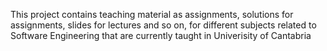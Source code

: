 This project contains teaching material as assignments, solutions for assignments, slides for lectures and so on, for different subjects related to Software Engineering that are currently taught in Univerisity of Cantabria